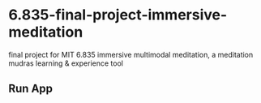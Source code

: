 # 6.835-final-project-immersive-meditation
final project for MIT 6.835 immersive multimodal meditation, a meditation mudras learning &amp; experience tool

## Run App
